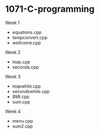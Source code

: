 # 1071-C-programming

Week 1
* equations.cpp
* tempconvert.cpp
* wellcome.cpp

Week 2
* leap.cpp
* seconds.cpp

Week 3
* leapwhile.cpp
* secondswhile.cpp
* BMI.cpp
* sum.cpp

Week 4
* menu.cpp
* sum2.cpp
